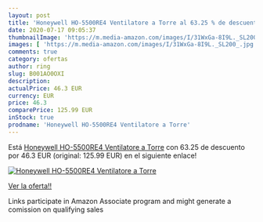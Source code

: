 ```yaml
---
layout: post
title: 'Honeywell HO-5500RE4 Ventilatore a Torre al 63.25 % de descuento'
date: 2020-07-17 09:05:37
thumbnailImage: 'https://m.media-amazon.com/images/I/31WxGa-8I9L._SL200_.jpg'
images: [ 'https://m.media-amazon.com/images/I/31WxGa-8I9L._SL200_.jpg' ]
comments: true
category: ofertas
author: ring
slug: B001AO0OXI
description:
actualPrice: 46.3 EUR
currency: EUR
price: 46.3
comparePrice: 125.99 EUR
inStock: true
prodname: 'Honeywell HO-5500RE4 Ventilatore a Torre'
---
```


Está [Honeywell HO-5500RE4 Ventilatore a Torre](https://www.amazon.it/dp/B001AO0OXI/?tag=tolees00-21) con 63.25 de descuento por 46.3 EUR (original: 125.99 EUR) en el siguiente enlace!

[![Honeywell HO-5500RE4 Ventilatore a Torre](https://m.media-amazon.com/images/I/31WxGa-8I9L._SL200_.jpg)](https://www.amazon.it/dp/B001AO0OXI/?tag=tolees00-21)

[Ver la oferta!!](https://www.amazon.it/dp/B001AO0OXI/?tag=tolees00-21)

Links participate in Amazon Associate program and might generate a comission on qualifying sales


